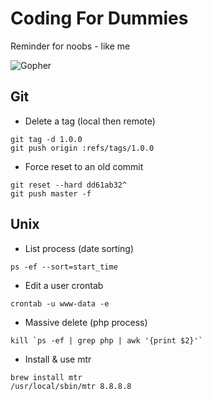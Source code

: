 # Coding For Dummies

Reminder for noobs - like me


![Gopher](https://blog.golang.org/gopher/gopher.png)

## Git

- Delete a tag (local then remote)

```
git tag -d 1.0.0
git push origin :refs/tags/1.0.0
```

- Force reset to an old commit

```
git reset --hard dd61ab32^
git push master -f
```

## Unix

- List process (date sorting)

```
ps -ef --sort=start_time
```

- Edit a user crontab

```
crontab -u www-data -e
```
- Massive delete (php process)

``` 
kill `ps -ef | grep php | awk '{print $2}'`
```
- Install & use mtr

```
brew install mtr
/usr/local/sbin/mtr 8.8.8.8
```
